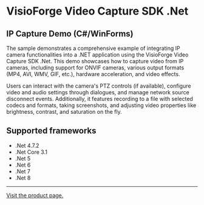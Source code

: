 ﻿# VisioForge Video Capture SDK .Net

## IP Capture Demo (C#/WinForms)

The sample demonstrates a comprehensive example of integrating IP camera functionalities into a .NET application using the VisioForge Video Capture SDK .Net. This demo showcases how to capture video from IP cameras, including support for ONVIF cameras, various output formats (MP4, AVI, WMV, GIF, etc.), hardware acceleration, and video effects.

Users can interact with the camera's PTZ controls (if available), configure video and audio settings through dialogues, and manage network source disconnect events. Additionally, it features recording to a file with selected codecs and formats, taking screenshots, and adjusting video properties like brightness, contrast, and saturation on the fly.

## Supported frameworks

* .Net 4.7.2
* .Net Core 3.1
* .Net 5
* .Net 6
* .Net 7
* .Net 8

---

[Visit the product page.](https://www.visioforge.com/video-capture-sdk-net)
